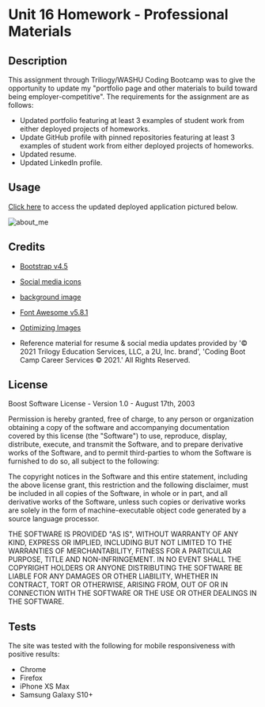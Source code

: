 # Unit 16 Homework - Professional Materials

## Description

This assignment through Triliogy/WASHU Coding Bootcamp was to give the opportunity to update my "portfolio page and other materials to build toward being employer-competitive". The requirements for the assignment are as follows: 

- Updated portfolio featuring at least 3 examples of student work from either deployed projects of homeworks.
- Update GitHub profile with pinned repositories featuring at least 3 examples of student work from either deployed projects of homeworks.
- Updated resume.
- Updated LinkedIn profile.

## Usage

[Click here](https://jferguson1903.github.io/Unit16-HW/) to access the updated deployed application pictured below.

![about_me](https://jferguson1903.github.io/Unit8-HW/Images/HW-8.jpg)

## Credits

* [Bootstrap v4.5](https://getbootstrap.com/)

* [Social media icons](https://www.webhostingsecretrevealed.net/free-icons/)

* [background image](https://www.dreamstime.com/)

* [Font Awesome v5.8.1](https://use.fontawesome.com/)

* [Optimizing Images](https://tinypng.com/)

* Reference material for resume & social media updates provided by '© 2021 Trilogy Education Services, LLC, a 2U, Inc. brand', 'Coding Boot Camp Career Services © 2021.' All Rights Reserved.

## License

Boost Software License - Version 1.0 - August 17th, 2003

Permission is hereby granted, free of charge, to any person or organization
obtaining a copy of the software and accompanying documentation covered by
this license (the "Software") to use, reproduce, display, distribute,
execute, and transmit the Software, and to prepare derivative works of the
Software, and to permit third-parties to whom the Software is furnished to
do so, all subject to the following:

The copyright notices in the Software and this entire statement, including
the above license grant, this restriction and the following disclaimer,
must be included in all copies of the Software, in whole or in part, and
all derivative works of the Software, unless such copies or derivative
works are solely in the form of machine-executable object code generated by
a source language processor.

THE SOFTWARE IS PROVIDED "AS IS", WITHOUT WARRANTY OF ANY KIND, EXPRESS OR
IMPLIED, INCLUDING BUT NOT LIMITED TO THE WARRANTIES OF MERCHANTABILITY,
FITNESS FOR A PARTICULAR PURPOSE, TITLE AND NON-INFRINGEMENT. IN NO EVENT
SHALL THE COPYRIGHT HOLDERS OR ANYONE DISTRIBUTING THE SOFTWARE BE LIABLE
FOR ANY DAMAGES OR OTHER LIABILITY, WHETHER IN CONTRACT, TORT OR OTHERWISE,
ARISING FROM, OUT OF OR IN CONNECTION WITH THE SOFTWARE OR THE USE OR OTHER
DEALINGS IN THE SOFTWARE.

## Tests

The site was tested with the following for mobile responsiveness with positive results:

* Chrome
* Firefox
* iPhone XS Max
* Samsung Galaxy S10+
